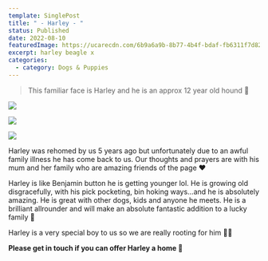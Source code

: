 ```yaml
---
template: SinglePost
title: " - Harley - "
status: Published
date: 2022-08-10
featuredImage: https://ucarecdn.com/6b9a6a9b-8b77-4b4f-bdaf-fb6311f7d829/-/crop/1060x619/0,215/-/preview/
excerpt: harley beagle x
categories:
  - category: Dogs & Puppies
---
```

> This familiar face is Harley and he is an approx 12 year old hound 🐶 

![](https://ucarecdn.com/ab992f61-279d-4126-b87e-4f505917542a/)

![](https://ucarecdn.com/0abf5ea8-afbc-4a2a-872f-915329d0f56b/-/crop/1060x839/0,160/-/preview/)

![](https://ucarecdn.com/5ac9c78d-f814-4a97-9670-7cd901039b01/)


Harley was rehomed by us 5 years ago but unfortunately due to an awful family illness he has come back to us. Our thoughts and prayers are with his mum and her family who are amazing friends of the page ❤️


Harley is like Benjamin button he is getting younger lol. He is growing old disgracefully, with his pick pocketing, bin hoking ways…and he is absolutely amazing. He is great with other dogs, kids and anyone he meets. He is a brilliant allrounder and will make an absolute fantastic addition to a lucky family 🐶


Harley is a very special boy to us so we are really rooting for him 🤞🏻 


**Please get in touch if you can offer Harley a home 🏡**